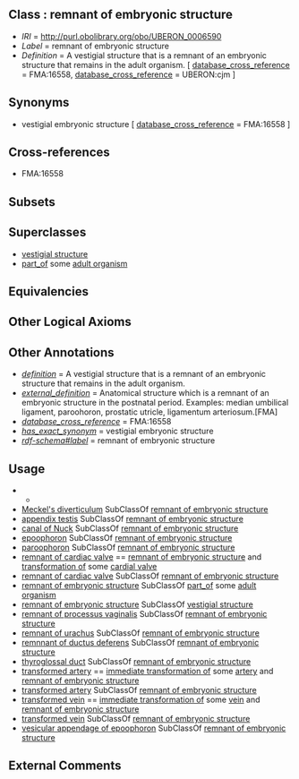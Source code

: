 
## Class : remnant of embryonic structure

 * *IRI* = http://purl.obolibrary.org/obo/UBERON_0006590
 * *Label* = remnant of embryonic structure
 * *Definition* = A vestigial structure that is a remnant of an embryonic structure that remains in the adult organism. [ [database_cross_reference](../../ef/oboInOwl#hasDbXref.md) = FMA:16558, [database_cross_reference](../../ef/oboInOwl#hasDbXref.md) = UBERON:cjm ]

## Synonyms

 * vestigial embryonic structure [ [database_cross_reference](../../ef/oboInOwl#hasDbXref.md) = FMA:16558 ]

## Cross-references

 * FMA:16558

## Subsets


## Superclasses

 * [vestigial structure](../../UBERON/60/UBERON_0005160.md)
 * [part_of](../../BFO/50/BFO_0000050.md) some [adult organism](../../UBERON/23/UBERON_0007023.md)

## Equivalencies


## Other Logical Axioms


## Other Annotations

 * *[definition](../../IAO/15/IAO_0000115.md)* = A vestigial structure that is a remnant of an embryonic structure that remains in the adult organism.
 * *[external_definition](../../UBPROP/01/UBPROP_0000001.md)* = Anatomical structure which is a remnant of an embryonic structure in the postnatal period. Examples: median umbilical ligament, paroohoron, prostatic utricle, ligamentum arteriosum.[FMA]
 * *[database_cross_reference](../../ef/oboInOwl#hasDbXref.md)* = FMA:16558
 * *[has_exact_synonym](../../ym/oboInOwl#hasExactSynonym.md)* = vestigial embryonic structure
 * *[rdf-schema#label](../../el/rdf-schema#label.md)* = remnant of embryonic structure

## Usage

 * -
 * [Meckel's diverticulum](../../UBERON/05/UBERON_0003705.md) SubClassOf [remnant of embryonic structure](../../UBERON/90/UBERON_0006590.md)
 * [appendix testis](../../UBERON/51/UBERON_0006651.md) SubClassOf [remnant of embryonic structure](../../UBERON/90/UBERON_0006590.md)
 * [canal of Nuck](../../UBERON/78/UBERON_0013278.md) SubClassOf [remnant of embryonic structure](../../UBERON/90/UBERON_0006590.md)
 * [epoophoron](../../UBERON/83/UBERON_0011283.md) SubClassOf [remnant of embryonic structure](../../UBERON/90/UBERON_0006590.md)
 * [paroophoron](../../UBERON/49/UBERON_0013249.md) SubClassOf [remnant of embryonic structure](../../UBERON/90/UBERON_0006590.md)
 * [remnant of cardiac valve](../../UBERON/64/UBERON_0034764.md) == [remnant of embryonic structure](../../UBERON/90/UBERON_0006590.md) and [transformation of](../../RO/94/RO_0002494.md) some [cardial valve](../../UBERON/46/UBERON_0000946.md)
 * [remnant of cardiac valve](../../UBERON/64/UBERON_0034764.md) SubClassOf [remnant of embryonic structure](../../UBERON/90/UBERON_0006590.md)
 * [remnant of embryonic structure](../../UBERON/90/UBERON_0006590.md) SubClassOf [part_of](../../BFO/50/BFO_0000050.md) some [adult organism](../../UBERON/23/UBERON_0007023.md)
 * [remnant of embryonic structure](../../UBERON/90/UBERON_0006590.md) SubClassOf [vestigial structure](../../UBERON/60/UBERON_0005160.md)
 * [remnant of processus vaginalis](../../UBERON/77/UBERON_0013277.md) SubClassOf [remnant of embryonic structure](../../UBERON/90/UBERON_0006590.md)
 * [remnant of urachus](../../UBERON/38/UBERON_0006638.md) SubClassOf [remnant of embryonic structure](../../UBERON/90/UBERON_0006590.md)
 * [remnnant of ductus deferens](../../UBERON/62/UBERON_0013262.md) SubClassOf [remnant of embryonic structure](../../UBERON/90/UBERON_0006590.md)
 * [thyroglossal duct](../../UBERON/54/UBERON_0002254.md) SubClassOf [remnant of embryonic structure](../../UBERON/90/UBERON_0006590.md)
 * [transformed artery](../../UBERON/91/UBERON_0006591.md) == [immediate transformation of](../../RO/95/RO_0002495.md) some [artery](../../UBERON/37/UBERON_0001637.md) and [remnant of embryonic structure](../../UBERON/90/UBERON_0006590.md)
 * [transformed artery](../../UBERON/91/UBERON_0006591.md) SubClassOf [remnant of embryonic structure](../../UBERON/90/UBERON_0006590.md)
 * [transformed vein](../../UBERON/92/UBERON_0006592.md) == [immediate transformation of](../../RO/95/RO_0002495.md) some [vein](../../UBERON/38/UBERON_0001638.md) and [remnant of embryonic structure](../../UBERON/90/UBERON_0006590.md)
 * [transformed vein](../../UBERON/92/UBERON_0006592.md) SubClassOf [remnant of embryonic structure](../../UBERON/90/UBERON_0006590.md)
 * [vesicular appendage of epoophoron](../../UBERON/50/UBERON_0013250.md) SubClassOf [remnant of embryonic structure](../../UBERON/90/UBERON_0006590.md)

## External Comments

